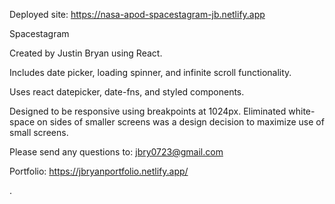 Deployed site: https://nasa-apod-spacestagram-jb.netlify.app

Spacestagram

Created by Justin Bryan using React.

Includes date picker, loading spinner, and infinite scroll functionality. 

Uses react datepicker, date-fns, and styled components. 

Designed to be responsive using breakpoints at 1024px. Eliminated white-space on sides of smaller screens was a design decision to maximize use of small screens.

Please send any questions to: jbry0723@gmail.com

Portfolio: https://jbryanportfolio.netlify.app/

.